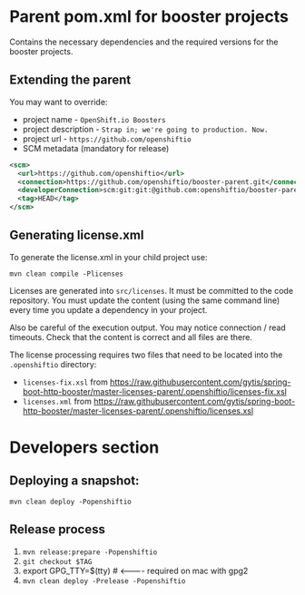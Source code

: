 # Parent pom.xml for booster projects

Contains the necessary dependencies and the required versions for the booster projects.


## Extending the parent

You may want to override:

* project name -  `OpenShift.io Boosters`
* project description - `Strap in; we're going to production. Now.`
* project url - `https://github.com/openshiftio`
* SCM metadata (mandatory for release)

```xml
<scm>
  <url>https://github.com/openshiftio</url>
  <connection>https://github.com/openshiftio/booster-parent.git</connection>
  <developerConnection>scm:git:git:@github.com:openshiftio/booster-parent.git</developerConnection>
  <tag>HEAD</tag>
</scm>
```

## Generating license.xml

To generate the license.xml in your child project use:

```
mvn clean compile -Plicenses
```

Licenses are generated into `src/licenses`. It must be committed to the code repository. You must update the content (using the same command line) every time you update a dependency in your project.

Also be careful of the execution output. You may notice connection / read timeouts. Check that the content is correct and all files are there.

The license processing requires two files that need to be located into the `.openshiftio` directory:

* `licenses-fix.xsl` from https://raw.githubusercontent.com/gytis/spring-boot-http-booster/master-licenses-parent/.openshiftio/licenses-fix.xsl
* `licenses.xml` from https://raw.githubusercontent.com/gytis/spring-boot-http-booster/master-licenses-parent/.openshiftio/licenses.xsl

# Developers section

## Deploying a snapshot:

`mvn clean deploy -Popenshiftio`
  
## Release process
  
1. `mvn release:prepare -Popenshiftio`
2. `git checkout $TAG`
3. export GPG_TTY=$(tty)  # <---- required on mac with gpg2
4. `mvn clean deploy -Prelease -Popenshiftio`